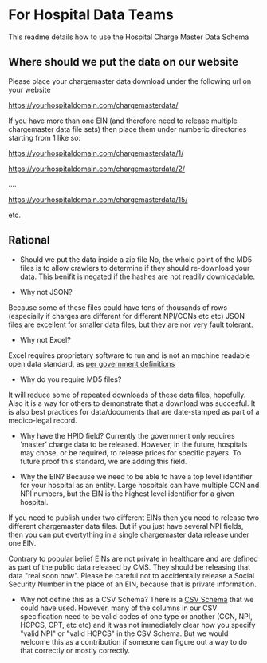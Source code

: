 # For Hospital Data Teams

This readme details how to use the Hospital Charge Master Data Schema

## Where should we put the data on our website

Please place your chargemaster data download under the following url on your website

https://yourhospitaldomain.com/chargemasterdata/

If you have more than one EIN (and therefore need to release multiple chargemaster data file sets) then place them under numberic directories starting from 1 like so:

https://yourhospitaldomain.com/chargemasterdata/1/

https://yourhospitaldomain.com/chargemasterdata/2/

....

https://yourhospitaldomain.com/chargemasterdata/15/

etc.


## Rational

* Should we put the data inside a zip file
No, the whole point of the MD5 files is to allow crawlers to determine if they should re-download your data. This benifit is negated if the hashes are not readily downloadable. 

* Why not JSON?

Because some of these files could have tens of thousands of rows (especially if charges are different for different NPI/CCNs etc etc)
JSON files are excellent for smaller data files, but they are nor very fault tolerant. 


* Why not Excel?

Excel requires proprietary software to run and is not an machine readable open data standard, as [per government definitions](https://project-open-data.cio.gov/open-standards/)

* Why do you require MD5 files?

It will reduce some of repeated downloads of these data files, hopefully. 
Also it is a way for others to demonstrate that a download was succesful. 
It is also best practices for data/documents that are date-stamped as part of a medico-legal record. 

* Why have the HPID field?
Currently the government only requires 'master' charge data to be released. 
However, in the future, hospitals may chose, or be required, to release prices for specific payers. 
To future proof this standard, we are adding this field.

* Why the EIN?
Because we need to be able to have a top level identifier for your hospital as an entity. Large hospitals can have multiple CCN and NPI numbers, but the EIN is the highest level identifier for a given hospital.

If you need to publish under two different EINs then you need to release two different chargemaster data files. But if you just have several NPI fields, then you can put evertything in a single chargemaster data release under one EIN. 

Contrary to popular belief EINs are not private in healthcare and are defined as part of the public data released by CMS. They should be releasing that data "real soon now". Please be careful not to accidentally release a Social Security Number in the place of an EIN, because that is private information.  

* Why not define this as a CSV Schema?
There is a [CSV Schema](http://digital-preservation.github.io/csv-schema/csv-schema-1.1.html) that we could have used. However, many of the columns in our CSV specification need to be valid codes of one type or another (CCN, NPI, HCPCS, CPT, etc etc) and it was not immediately clear how you specify "valid NPI" or "valid HCPCS" in the CSV Schema. But we would welcome this as a contribution if someone can figure out a way to do that correctly or mostly correctly.



